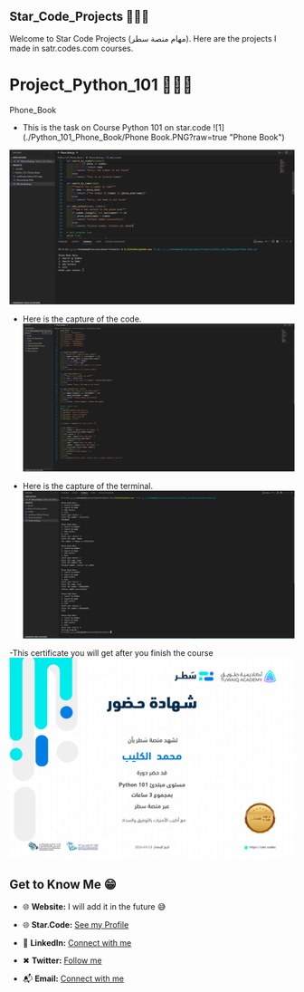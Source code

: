 ## Star_Code_Projects  👨🏽‍💻
Welcome to Star Code Projects (مهام منصة سطر). Here are the projects I made in satr.codes.com courses.

# Project_Python_101  👨🏽‍💻
Phone_Book

- This is the task on Course Python 101 on star.code
![1](./Python_101_Phone_Book/Phone Book.PNG?raw=true "Phone Book")

![2](./Python_101_Phone_Book/1.PNG?raw=true "1")

- Here is the capture of the code.
![3](./Python_101_Phone_Book/Capture_Code.PNG?raw=true "Capture_Code")

- Here is the capture of the terminal.
![4](./Python_101_Phone_Book/Capture_Terminal.PNG?raw=true "Capture_Terminal")

-This certificate you will get after you finish the course 
![5](./Python_101_Phone_Book/certificate_Python101.png?raw=true "certificate_Python101")


## Get to Know Me  😁

- 🌐 **Website:**  I will add it in the future 😅
  
- 🌐 **Star.Code:** [See my Profile](https://profile.satr.codes/buashraf/public/overview)

- 💼 **LinkedIn:** [Connect with me](www.linkedin.com/in/muhammed-alkulaib-773492238)

- ✖ **Twitter:** [Follow me](https://twitter.com/bo_ashraf)

- 📬 **Email:** [Connect with me](muhammedalmugera21@gmail.com)
